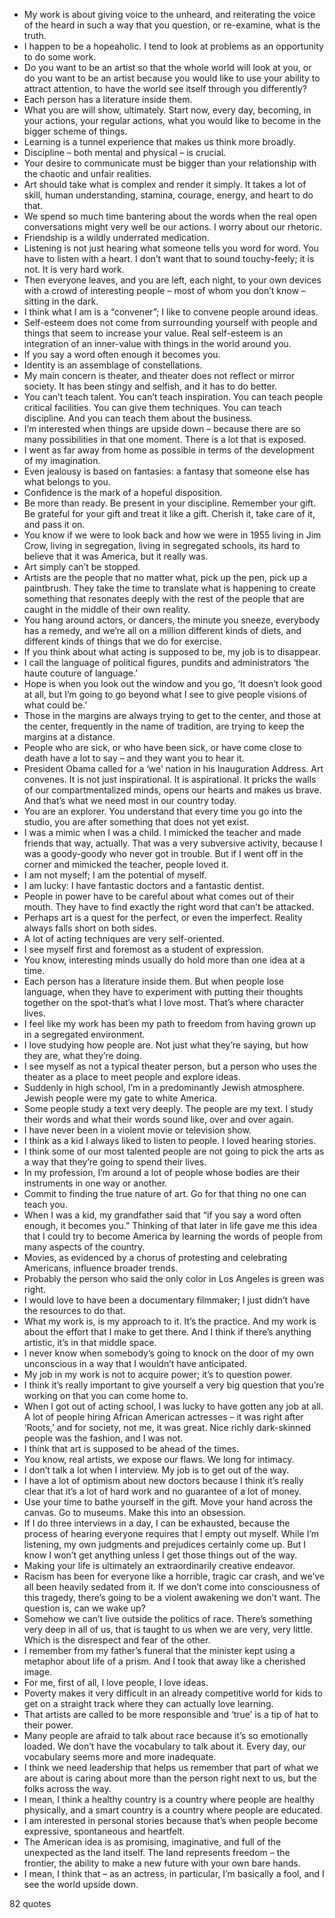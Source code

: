  - My work is about giving voice to the unheard, and reiterating the voice of the heard in such a way that you question, or re-examine, what is the truth.
 - I happen to be a hopeaholic. I tend to look at problems as an opportunity to do some work.
 - Do you want to be an artist so that the whole world will look at you, or do you want to be an artist because you would like to use your ability to attract attention, to have the world see itself through you differently?
 - Each person has a literature inside them.
 - What you are will show, ultimately. Start now, every day, becoming, in your actions, your regular actions, what you would like to become in the bigger scheme of things.
 - Learning is a tunnel experience that makes us think more broadly.
 - Discipline – both mental and physical – is crucial.
 - Your desire to communicate must be bigger than your relationship with the chaotic and unfair realities.
 - Art should take what is complex and render it simply. It takes a lot of skill, human understanding, stamina, courage, energy, and heart to do that.
 - We spend so much time bantering about the words when the real open conversations might very well be our actions. I worry about our rhetoric.
 - Friendship is a wildly underrated medication.
 - Listening is not just hearing what someone tells you word for word. You have to listen with a heart. I don’t want that to sound touchy-feely; it is not. It is very hard work.
 - Then everyone leaves, and you are left, each night, to your own devices with a crowd of interesting people – most of whom you don’t know – sitting in the dark.
 - I think what I am is a “convener”; I like to convene people around ideas.
 - Self-esteem does not come from surrounding yourself with people and things that seem to increase your value. Real self-esteem is an integration of an inner-value with things in the world around you.
 - If you say a word often enough it becomes you.
 - Identity is an assemblage of constellations.
 - My main concern is theater, and theater does not reflect or mirror society. It has been stingy and selfish, and it has to do better.
 - You can’t teach talent. You can’t teach inspiration. You can teach people critical facilities. You can give them techniques. You can teach discipline. And you can teach them about the business.
 - I’m interested when things are upside down – because there are so many possibilities in that one moment. There is a lot that is exposed.
 - I went as far away from home as possible in terms of the development of my imagination.
 - Even jealousy is based on fantasies: a fantasy that someone else has what belongs to you.
 - Confidence is the mark of a hopeful disposition.
 - Be more than ready. Be present in your discipline. Remember your gift. Be grateful for your gift and treat it like a gift. Cherish it, take care of it, and pass it on.
 - You know if we were to look back and how we were in 1955 living in Jim Crow, living in segregation, living in segregated schools, its hard to believe that it was America, but it really was.
 - Art simply can’t be stopped.
 - Artists are the people that no matter what, pick up the pen, pick up a paintbrush. They take the time to translate what is happening to create something that resonates deeply with the rest of the people that are caught in the middle of their own reality.
 - You hang around actors, or dancers, the minute you sneeze, everybody has a remedy, and we’re all on a million different kinds of diets, and different kinds of things that we do for exercise.
 - If you think about what acting is supposed to be, my job is to disappear.
 - I call the language of political figures, pundits and administrators ‘the haute couture of language.’
 - Hope is when you look out the window and you go, ‘It doesn’t look good at all, but I’m going to go beyond what I see to give people visions of what could be.’
 - Those in the margins are always trying to get to the center, and those at the center, frequently in the name of tradition, are trying to keep the margins at a distance.
 - People who are sick, or who have been sick, or have come close to death have a lot to say – and they want you to hear it.
 - President Obama called for a ‘we’ nation in his Inauguration Address. Art convenes. It is not just inspirational. It is aspirational. It pricks the walls of our compartmentalized minds, opens our hearts and makes us brave. And that’s what we need most in our country today.
 - You are an explorer. You understand that every time you go into the studio, you are after something that does not yet exist.
 - I was a mimic when I was a child. I mimicked the teacher and made friends that way, actually. That was a very subversive activity, because I was a goody-goody who never got in trouble. But if I went off in the corner and mimicked the teacher, people loved it.
 - I am not myself; I am the potential of myself.
 - I am lucky: I have fantastic doctors and a fantastic dentist.
 - People in power have to be careful about what comes out of their mouth. They have to find exactly the right word that can’t be attacked.
 - Perhaps art is a quest for the perfect, or even the imperfect. Reality always falls short on both sides.
 - A lot of acting techniques are very self-oriented.
 - I see myself first and foremost as a student of expression.
 - You know, interesting minds usually do hold more than one idea at a time.
 - Each person has a literature inside them. But when people lose language, when they have to experiment with putting their thoughts together on the spot-that’s what I love most. That’s where character lives.
 - I feel like my work has been my path to freedom from having grown up in a segregated environment.
 - I love studying how people are. Not just what they’re saying, but how they are, what they’re doing.
 - I see myself as not a typical theater person, but a person who uses the theater as a place to meet people and explore ideas.
 - Suddenly in high school, I’m in a predominantly Jewish atmosphere. Jewish people were my gate to white America.
 - Some people study a text very deeply. The people are my text. I study their words and what their words sound like, over and over again.
 - I have never been in a violent movie or television show.
 - I think as a kid I always liked to listen to people. I loved hearing stories.
 - I think some of our most talented people are not going to pick the arts as a way that they’re going to spend their lives.
 - In my profession, I’m around a lot of people whose bodies are their instruments in one way or another.
 - Commit to finding the true nature of art. Go for that thing no one can teach you.
 - When I was a kid, my grandfather said that “if you say a word often enough, it becomes you.” Thinking of that later in life gave me this idea that I could try to become America by learning the words of people from many aspects of the country.
 - Movies, as evidenced by a chorus of protesting and celebrating Americans, influence broader trends.
 - Probably the person who said the only color in Los Angeles is green was right.
 - I would love to have been a documentary filmmaker; I just didn’t have the resources to do that.
 - What my work is, is my approach to it. It’s the practice. And my work is about the effort that I make to get there. And I think if there’s anything artistic, it’s in that middle space.
 - I never know when somebody’s going to knock on the door of my own unconscious in a way that I wouldn’t have anticipated.
 - My job in my work is not to acquire power; it’s to question power.
 - I think it’s really important to give yourself a very big question that you’re working on that you can come home to.
 - When I got out of acting school, I was lucky to have gotten any job at all. A lot of people hiring African American actresses – it was right after ‘Roots,’ and for society, not me, it was great. Nice richly dark-skinned people was the fashion, and I was not.
 - I think that art is supposed to be ahead of the times.
 - You know, real artists, we expose our flaws. We long for intimacy.
 - I don’t talk a lot when I interview. My job is to get out of the way.
 - I have a lot of optimism about new doctors because I think it’s really clear that it’s a lot of hard work and no guarantee of a lot of money.
 - Use your time to bathe yourself in the gift. Move your hand across the canvas. Go to museums. Make this into an obsession.
 - If I do three interviews in a day, I can be exhausted, because the process of hearing everyone requires that I empty out myself. While I’m listening, my own judgments and prejudices certainly come up. But I know I won’t get anything unless I get those things out of the way.
 - Making your life is ultimately an extraordinarily creative endeavor.
 - Racism has been for everyone like a horrible, tragic car crash, and we’ve all been heavily sedated from it. If we don’t come into consciousness of this tragedy, there’s going to be a violent awakening we don’t want. The question is, can we wake up?
 - Somehow we can’t live outside the politics of race. There’s something very deep in all of us, that is taught to us when we are very, very little. Which is the disrespect and fear of the other.
 - I remember from my father’s funeral that the minister kept using a metaphor about life of a prism. And I took that away like a cherished image.
 - For me, first of all, I love people, I love ideas.
 - Poverty makes it very difficult in an already competitive world for kids to get on a straight track where they can actually love learning.
 - That artists are called to be more responsible and ‘true’ is a tip of hat to their power.
 - Many people are afraid to talk about race because it’s so emotionally loaded. We don’t have the vocabulary to talk about it. Every day, our vocabulary seems more and more inadequate.
 - I think we need leadership that helps us remember that part of what we are about is caring about more than the person right next to us, but the folks across the way.
 - I mean, I think a healthy country is a country where people are healthy physically, and a smart country is a country where people are educated.
 - I am interested in personal stories because that’s when people become expressive, spontaneous and heartfelt.
 - The American idea is as promising, imaginative, and full of the unexpected as the land itself. The land represents freedom – the frontier, the ability to make a new future with your own bare hands.
 - I mean, I think that – as an actress, in particular, I’m basically a fool, and I see the world upside down.

82 quotes